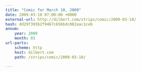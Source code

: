 ```yaml
---
title: "Comic for March 10, 2009"
date: 2009-03-10 07:00:00 +0000
external-url: http://dilbert.com/strips/comic/2009-03-10/
hash: dd29f393b2f9467c656bdc082aac1ceb
annum:
    year: 2009
    month: 03
url-parts:
    scheme: http
    host: dilbert.com
    path: /strips/comic/2009-03-10/

---
```





